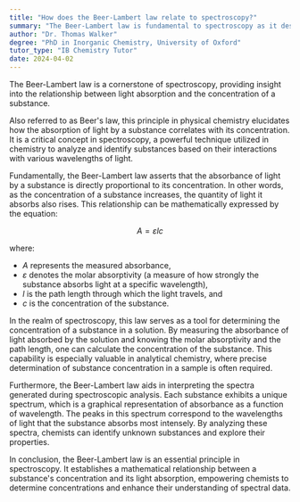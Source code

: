 ```yaml
---
title: "How does the Beer-Lambert law relate to spectroscopy?"
summary: "The Beer-Lambert law is fundamental to spectroscopy as it describes how light absorption relates to the concentration of a substance."
author: "Dr. Thomas Walker"
degree: "PhD in Inorganic Chemistry, University of Oxford"
tutor_type: "IB Chemistry Tutor"
date: 2024-04-02
---
```


The Beer-Lambert law is a cornerstone of spectroscopy, providing insight into the relationship between light absorption and the concentration of a substance.

Also referred to as Beer's law, this principle in physical chemistry elucidates how the absorption of light by a substance correlates with its concentration. It is a critical concept in spectroscopy, a powerful technique utilized in chemistry to analyze and identify substances based on their interactions with various wavelengths of light.

Fundamentally, the Beer-Lambert law asserts that the absorbance of light by a substance is directly proportional to its concentration. In other words, as the concentration of a substance increases, the quantity of light it absorbs also rises. This relationship can be mathematically expressed by the equation:

$$
A = \varepsilon lc
$$

where:
- $A$ represents the measured absorbance,
- $\varepsilon$ denotes the molar absorptivity (a measure of how strongly the substance absorbs light at a specific wavelength),
- $l$ is the path length through which the light travels, and
- $c$ is the concentration of the substance.

In the realm of spectroscopy, this law serves as a tool for determining the concentration of a substance in a solution. By measuring the absorbance of light absorbed by the solution and knowing the molar absorptivity and the path length, one can calculate the concentration of the substance. This capability is especially valuable in analytical chemistry, where precise determination of substance concentration in a sample is often required.

Furthermore, the Beer-Lambert law aids in interpreting the spectra generated during spectroscopic analysis. Each substance exhibits a unique spectrum, which is a graphical representation of absorbance as a function of wavelength. The peaks in this spectrum correspond to the wavelengths of light that the substance absorbs most intensely. By analyzing these spectra, chemists can identify unknown substances and explore their properties.

In conclusion, the Beer-Lambert law is an essential principle in spectroscopy. It establishes a mathematical relationship between a substance's concentration and its light absorption, empowering chemists to determine concentrations and enhance their understanding of spectral data.
    